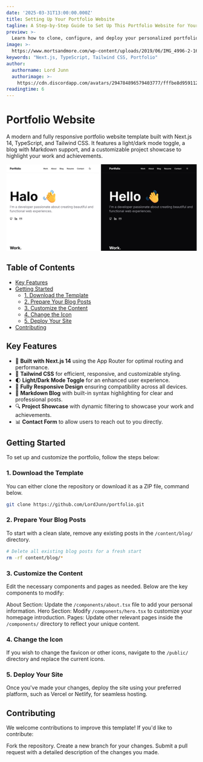 ```yaml
---
date: '2025-03-31T13:00:00.000Z'
title: Setting Up Your Portfolio Website
tagline: A Step-by-Step Guide to Set Up This Portfolio Website for Your Own Use
preview: >-
  Learn how to clone, configure, and deploy your personalized portfolio website with ease using Next.js, TypeScript, and Tailwind CSS.
image: >-
  https://www.mortsandmore.com/wp-content/uploads/2019/06/IMG_4996-2-1600x1067.jpg
keywords: "Next.js, TypeScript, Tailwind CSS, Portfolio"
author:
  authorname: Lord Junn
  authorimage: >-
    https://cdn.discordapp.com/avatars/294784896579403777/fffbe8d9591126d66f8a3b57da81e26a.png?size=4096
readingtime: 6
---
```


# Portfolio Website

A modern and fully responsive portfolio website template built with Next.js 14, TypeScript, and Tailwind CSS. It features a light/dark mode toggle, a blog with Markdown support, and a customizable project showcase to highlight your work and achievements.

![Portfolio Preview](/public/portfolio-preview.png)

## Table of Contents

- [Key Features](#key-features)
- [Getting Started](#getting-started)
  - [1. Download the Template](#1-download-the-template)
  - [2. Prepare Your Blog Posts](#2-prepare-your-blog-posts)
  - [3. Customize the Content](#3-customize-the-content)
  - [4. Change the Icon](#4-change-the-icon)
  - [5. Deploy Your Site](#5-deploy-your-site)
- [Contributing](#contributing)

## Key Features

- 🚀 **Built with Next.js 14** using the App Router for optimal routing and performance.
- 💅 **Tailwind CSS** for efficient, responsive, and customizable styling.
- 🌓 **Light/Dark Mode Toggle** for an enhanced user experience.
- 📱 **Fully Responsive Design** ensuring compatibility across all devices.
- 📝 **Markdown Blog** with built-in syntax highlighting for clear and professional posts.
- 🔍 **Project Showcase** with dynamic filtering to showcase your work and achievements.
- 📊 **Contact Form** to allow users to reach out to you directly.

## Getting Started

To set up and customize the portfolio, follow the steps below:

### 1. **Download the Template**

You can either clone the repository or download it as a ZIP file, command below.

```bash
git clone https://github.com/LordJunn/portfolio.git
```
### 2. **Prepare Your Blog Posts**

To start with a clean slate, remove any existing posts in the `/content/blog/` directory.

```bash
# Delete all existing blog posts for a fresh start
rm -rf content/blog/*
```

### 3. **Customize the Content**

Edit the necessary components and pages as needed. Below are the key components to modify:

About Section: Update the `/components/about.tsx` file to add your personal information.
Hero Section: Modify `/components/hero.tsx` to customize your homepage introduction.
Pages: Update other relevant pages inside the `/components/` directory to reflect your unique content.

### 4. **Change the Icon**

If you wish to change the favicon or other icons, navigate to the `/public/` directory and replace the current icons.

### 5. **Deploy Your Site**

Once you've made your changes, deploy the site using your preferred platform, such as Vercel or Netlify, for seamless hosting.

## Contributing

We welcome contributions to improve this template! If you'd like to contribute:

Fork the repository.
Create a new branch for your changes.
Submit a pull request with a detailed description of the changes you made.